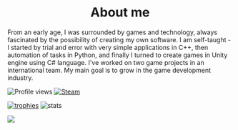 <h1 align="center">About me</h1>

From an early age, I was surrounded by games and technology, always fascinated by the possibility of creating my own software. I am self-taught - I started by trial and error with very simple applications in C++, then automation of tasks in Python, and finally I turned to create games in Unity engine using C# language. I've worked on two game projects in an international team. My main goal is to grow in the game development industry.

![Profile views](https://komarev.com/ghpvc/?username=exostin&style=for-the-badge)
[![Steam](https://img.shields.io/badge/Steam-000000?style=for-the-badge&logo=steam&logoColor=white)](https://steamcommunity.com/id/Exostin/)

[![trophies](https://github-profile-trophy.vercel.app/?username=Exostin&theme=onestar)](https://github.com/ryo-ma/github-profile-trophy)
![stats](https://github-readme-stats.vercel.app/api?username=exostin&bg_color=30,e96443,904e95&title_color=fff&text_color=fff&count_private=true&show_icons=true)

![](https://hit.yhype.me/github/profile?user_id=18118467)


